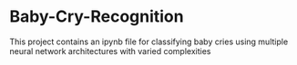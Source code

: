 # Baby-Cry-Recognition 

This project contains an ipynb file for classifying baby cries using multiple neural network architectures with varied complexities
